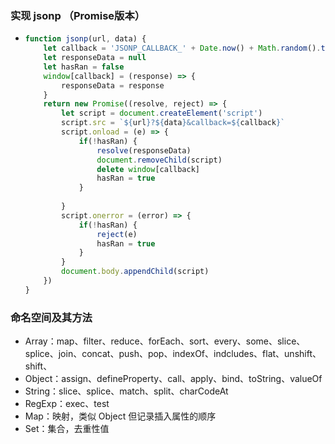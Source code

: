 ### 实现 jsonp （Promise版本）

* ```js
  function jsonp(url, data) {
      let callback = 'JSONP_CALLBACK_' + Date.now() + Math.random().toString().slice(2)
      let responseData = null
      let hasRan = false
      window[callback] = (response) => {
          responseData = response
      }
      return new Promise((resolve, reject) => {
          let script = document.createElement('script')
          script.src = `${url}?${data}&callback=${callback}`
          script.onload = (e) => {
              if(!hasRan) {
                  resolve(responseData)
                  document.removeChild(script)
                  delete window[callback]
                  hasRan = true
              }
              
          }
          script.onerror = (error) => {
              if(!hasRan) {
                  reject(e)
                  hasRan = true
              }
          }
          document.body.appendChild(script)
      })
  }
  ```

### 命名空间及其方法

* Array：map、filter、reduce、forEach、sort、every、some、slice、splice、join、concat、push、pop、indexOf、indcludes、flat、unshift、shift、
* Object：assign、defineProperty、call、apply、bind、toString、valueOf
* String：slice、splice、match、split、charCodeAt
* RegExp：exec、test
* Map：映射，类似 Object 但记录插入属性的顺序
* Set：集合，去重性值

